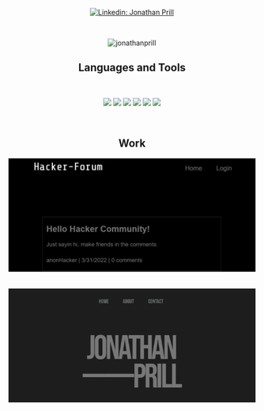 <p align="center">
    <a href="https://www.linkedin.com/in/jonathan-prill-49423672/"><img alt="Linkedin: Jonathan Prill" src="https://img.shields.io/badge/LinkedIn-0077B5?style=for-the-badge&logo=linkedin&logoColor=white" target="_blank" /></a>
</p>

<br />

<p align="center"> <img src="https://github-readme-stats.vercel.app/api?username=jonathanprill&show_icons=true&theme=gotham" alt="jonathanprill" />

<br />

<h2 align="center">Languages and Tools</h2>
<br />
<p align="center">
    <img src="https://img.shields.io/badge/npm-orange" />
    <img src="https://img.shields.io/badge/Javascript-yellow" />
    <img src="https://img.shields.io/badge/jQuery-blue"  />
    <img src="https://img.shields.io/badge/-node.js-green" />
    <img src="https://img.shields.io/badge/-inquirer-red" >
    <img src="https://img.shields.io/badge/mySQL-blue"  />
</p>

<br />

<h2 align="center">Work</h2>

<a target="_blank" href="https://nameless-sands-05757.herokuapp.com/">
<p align="center"> <img src="./assets/images/hacker-forum-Animation2.gif" width="500" />
</a>

<br />
<br />

<a target="_blank" href="https://jonathanprill.github.io/personal-portfolio/">
<p align="center"> <img src="./assets/images/portfolio-Animation2.gif" width="500" />
</a>
